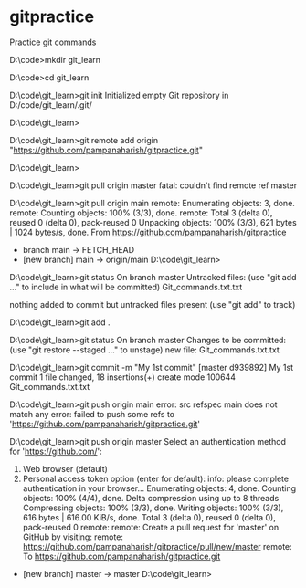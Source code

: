 # gitpractice
Practice git commands 

D:\code>mkdir git_learn

D:\code>cd git_learn

D:\code\git_learn>git init
Initialized empty Git repository in D:/code/git_learn/.git/

D:\code\git_learn>

D:\code\git_learn>git remote add origin "https://github.com/pampanaharish/gitpractice.git"

D:\code\git_learn>

D:\code\git_learn>git pull origin master
fatal: couldn't find remote ref master

D:\code\git_learn>git pull origin main
remote: Enumerating objects: 3, done.
remote: Counting objects: 100% (3/3), done.
remote: Total 3 (delta 0), reused 0 (delta 0), pack-reused 0
Unpacking objects: 100% (3/3), 621 bytes | 1024 bytes/s, done.
From https://github.com/pampanaharish/gitpractice
 * branch            main       -> FETCH_HEAD
 * [new branch]      main       -> origin/main
D:\code\git_learn>

D:\code\git_learn>git status
On branch master
Untracked files:
  (use "git add <file>..." to include in what will be committed)
        Git_commands.txt.txt

nothing added to commit but untracked files present (use "git add" to track)

D:\code\git_learn>git add .

D:\code\git_learn>git status
On branch master
Changes to be committed:
  (use "git restore --staged <file>..." to unstage)
        new file:   Git_commands.txt.txt

D:\code\git_learn>git commit -m "My 1st commit"
[master d939892] My 1st commit
 1 file changed, 18 insertions(+)
 create mode 100644 Git_commands.txt.txt
 
D:\code\git_learn>git push origin main
error: src refspec main does not match any
error: failed to push some refs to 'https://github.com/pampanaharish/gitpractice.git'

D:\code\git_learn>git push origin master
Select an authentication method for 'https://github.com/':
  1. Web browser (default)
  2. Personal access token
option (enter for default):
info: please complete authentication in your browser...
Enumerating objects: 4, done.
Counting objects: 100% (4/4), done.
Delta compression using up to 8 threads
Compressing objects: 100% (3/3), done.
Writing objects: 100% (3/3), 616 bytes | 616.00 KiB/s, done.
Total 3 (delta 0), reused 0 (delta 0), pack-reused 0
remote:
remote: Create a pull request for 'master' on GitHub by visiting:
remote:      https://github.com/pampanaharish/gitpractice/pull/new/master
remote:
To https://github.com/pampanaharish/gitpractice.git
 * [new branch]      master -> master
D:\code\git_learn>